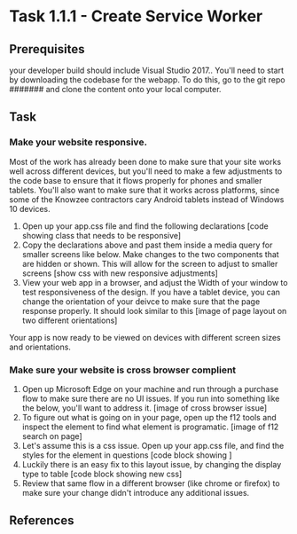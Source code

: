 # Task 1.1.1 - Create Service Worker

## Prerequisites 

your developer build should include Visual Studio 2017.. You'll need to start by downloading the codebase for the webapp.   To do this, go to the git repo ####### and clone the content onto your local computer.


## Task 
### Make your website responsive.
  Most of the work has already been done to make sure that your site works well across different devices, but you'll need to make a few adjustments to the code base to ensure that it flows properly for phones and smaller tablets.  You'll also want to make sure that it works across platforms, since some of the Knowzee contractors cary Android tablets instead of Windows 10 devices.
  
  1. Open up your app.css file and find the following declarations
  [code showing class that needs to be responsive]
  2. Copy the declarations above and past them inside a media query for smaller screens like below. Make changes to the two components that are hidden or shown. This will allow for the screen to adjust to smaller screens
  [show css with new responsive adjustments]
  3. View your web app in a browser, and adjust the Width of your window to test responsiveness of the design.  If you have a tablet device, you can change the orientation of your deivce to make sure that the page response properly.  It should look similar to this
 [image of page layout on two different orientations]
 
 
Your app is now ready to be viewed on devices with different screen sizes and orientations.
 
 ### Make sure your website is cross browser complient
  1. Open up Microsoft Edge on your machine and run through a purchase flow to make sure there are no UI issues.  If you run into something like the below, you'll want to address it.
  [image of cross browser issue]
  2. To figure out what is going on in your page, open up the f12 tools and inspect the element to find what element is programatic.
  [image of f12 search on page]
  3. Let's assume this is a css issue. Open up your app.css file, and find the styles for the element in questions
  [code block showing ]
  4. Luckily there is an easy fix to this layout issue, by changing the display type to table 
  [code block showing new css]
  5. Review that same flow in a different browser (like chrome or firefox) to make sure your change didn't introduce any additional issues.


## References

